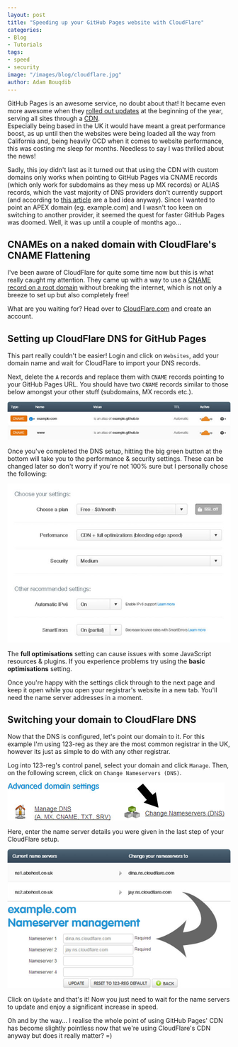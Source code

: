 ```yaml
---
layout: post
title: "Speeding up your GitHub Pages website with CloudFlare"
categories:
- Blog
- Tutorials
tags:
- speed
- security
image: "/images/blog/cloudflare.jpg"
author: Adam Bouqdib
---
```

GitHub Pages is an awesome service, no doubt about that! It became even more awesome when they [rolled out updates](https://github.com/blog/1715-faster-more-awesome-github-pages) at the beginning of the year, serving all sites through a [CDN](http://en.wikipedia.org/wiki/Content_delivery_network).  
Especially being based in the UK it would have meant a great performance boost, as up until then the websites were being loaded all the way from California and, being heavily OCD when it comes to website performance, this was costing me sleep for months. Needless to say I was thrilled about the news!

Sadly, this joy didn't last as it turned out that using the CDN with custom domains only works when pointing to GitHub Pages via CNAME records (which only work for subdomains as they mess up MX records) or ALIAS records, which the vast majority of DNS providers don't currently support (and according to [this article](https://iwantmyname.com/blog/2014/01/why-alias-type-records-break-the-internet.html) are a bad idea anyway). 
Since I wanted to point an APEX domain (eg. example.com) and I wasn't too keen on switching to another provider, it seemed the quest for faster GitHub Pages was doomed. 
Well, it was up until a couple of months ago...

## CNAMEs on a naked domain with CloudFlare's CNAME Flattening

I've been aware of CloudFlare for quite some time now but this is what really caught my attention. They came up with a way to use a [CNAME record on a root domain](http://blog.cloudflare.com/introducing-cname-flattening-rfc-compliant-cnames-at-a-domains-root) without breaking the internet, which is not only a breeze to set up but also completely free!

What are you waiting for? Head over to [CloudFlare.com](http://cloudflare.com) and create an account.

## Setting up CloudFlare DNS for GitHub Pages

This part really couldn't be easier! Login and click on `Websites`, add your domain name and wait for CloudFlare to import your DNS records. 

Next, delete the `A` records and replace them with `CNAME` records pointing to your GitHub Pages URL. You should have two `CNAME` records similar to those below amongst your other stuff (subdomains, MX records etc.).

![CloudFlare DNS Settings](/images/blog/2014-06-21-speeding-up-your-github-pages-website-with-cloudflare/cloudflare-dns-settings.jpg)

Once you've completed the DNS setup, hitting the big green button at the bottom will take you to the performance & security settings. These can be changed later so don't worry if you're not 100% sure but I personally chose the following:

![CloudFlare DNS Settings](/images/blog/2014-06-21-speeding-up-your-github-pages-website-with-cloudflare/cloudflare-performance-and-security-settings.jpg)

<div class="alert alert-warning">The <b>full optimisations</b> setting can cause issues with some JavaScript resources &amp; plugins. If you experience problems try using the <b>basic optimisations</b> setting.</div>

Once you're happy with the settings click through to the next page and keep it open while you open your registrar's website in a new tab. You'll need the name server addresses in a moment.

## Switching your domain to CloudFlare DNS

Now that the DNS is configured, let's point our domain to it. For this example I'm using 123-reg as they are the most common registrar in the UK, however its just as simple to do with any other registrar. 

Log into 123-reg's control panel, select your domain and click `Manage`. Then, on the following screen, click on `Change Nameservers (DNS)`.

![CloudFlare DNS Settings](/images/blog/2014-06-21-speeding-up-your-github-pages-website-with-cloudflare/123-reg-advanced-domain-settings.jpg)

Here, enter the name server details you were given in the last step of your CloudFlare setup. 

![CloudFlare DNS Settings](/images/blog/2014-06-21-speeding-up-your-github-pages-website-with-cloudflare/123-reg-change-name-servers.jpg)

Click on `Update` and that's it! Now you just need to wait for the name servers to update and enjoy a significant increase in speed.

Oh and by the way... I realise the whole point of using GitHub Pages' CDN has become slightly pointless now that we're using CloudFlare's CDN anyway but does it really matter? =)